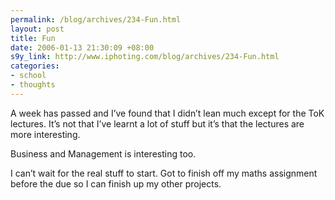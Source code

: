 ```yaml
--- 
permalink: /blog/archives/234-Fun.html
layout: post
title: Fun
date: 2006-01-13 21:30:09 +08:00
s9y_link: http://www.iphoting.com/blog/archives/234-Fun.html
categories: 
- school
- thoughts
---
```

<p class="whiteline"><p>A week has passed and I&#8217;ve found that I didn&#8217;t lean much except for the ToK lectures. It&#8217;s not that I&#8217;ve learnt a lot of stuff but it&#8217;s that the lectures are more interesting.</p>
</p><p class="whiteline"><p>Business and Management is interesting too.</p>
</p><p class="break"><p>I can&#8217;t wait for the real stuff to start. Got to finish off my maths assignment before the due so I can finish up my other projects.</p></p>

